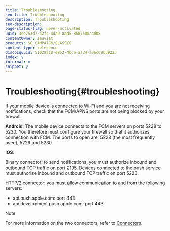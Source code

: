 ```yaml
---
title: Troubleshooting
seo-title: Troubleshooting
description: Troubleshooting
seo-description: 
page-status-flag: never-activated
uuid: 3ee753d7-42fc-4da9-8ad5-8507508aad08
contentOwner: sauviat
products: SG_CAMPAIGN/CLASSIC
content-type: reference
discoiquuid: 51028a10-e852-4bde-aa34-a06c09b39223
index: y
internal: n
snippet: y
---
```


# Troubleshooting{#troubleshooting}

If your mobile device is connected to Wi-Fi and you are not receiving notifications, check that the FCM/APNS ports are not being blocked by your firewall.

**Android**: The mobile device connects to the FCM servers on ports 5228 to 5230. You therefore must configure your firewall so that it authorizes connection with FCM. The ports to open are: 5228 (the most frequently used), 5229 and 5230.

**iOS**:

Binary connector: to send notifications, you must authorize inbound and outbound TCP traffic on port 2195. Devices connected to the push service must authorize inbound and outbound TCP traffic on port 5223.

HTTP/2 connector: you must allow communication to and from the following servers:

* api.push.apple.com: port 443
* api.development.push.apple.com: port 443

>[!NOTE]
>
>For more information on the two connectors, refer to [Connectors](../../delivery/using/troubleshooting.md#connectors).

